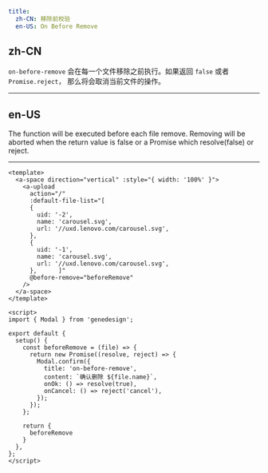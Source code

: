 ```yaml
title:
  zh-CN: 移除前校验
  en-US: On Before Remove
```

## zh-CN

`on-before-remove` 会在每一个文件移除之前执行。如果返回 `false` 或者` Promise.reject`， 那么将会取消当前文件的操作。

---

## en-US

The function will be executed before each file remove. Removing will be aborted when the return value is false or a Promise which resolve(false) or reject.

---

```vue
<template>
  <a-space direction="vertical" :style="{ width: '100%' }">
    <a-upload
      action="/"
      :default-file-list="[
      {
        uid: '-2',
        name: 'carousel.svg',
        url: '//uxd.lenovo.com/carousel.svg',
      },
      {
        uid: '-1',
        name: 'carousel.svg',
        url: '//uxd.lenovo.com/carousel.svg',
      },      ]"
      @before-remove="beforeRemove"
    />
  </a-space>
</template>

<script>
import { Modal } from 'genedesign';

export default {
  setup() {
    const beforeRemove = (file) => {
      return new Promise((resolve, reject) => {
        Modal.confirm({
          title: 'on-before-remove',
          content: `确认删除 ${file.name}`,
          onOk: () => resolve(true),
          onCancel: () => reject('cancel'),
        });
      });
    };

    return {
      beforeRemove
    }
  },
};
</script>
```
